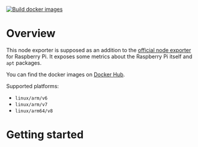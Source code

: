 [![Build docker images](https://github.com/clowa/golang-custom-rpi-exporter/actions/workflows/docker-buildx.yaml/badge.svg)](https://github.com/clowa/golang-custom-rpi-exporter/actions/workflows/docker-buildx.yaml)

# Overview

This node exporter is supposed as an addition to the [official node exporter](https://github.com/prometheus/node_exporter) for Raspberry Pi. It exposes some metrics about the Raspberry Pi itself and `apt` packages.

You can find the docker images on [Docker Hub](https://hub.docker.com/r/clowa/golang-custom-rpi-exporter).

Supported platforms:

- `linux/arm/v6`
- `linux/arm/v7`
- `linux/arm64/v8`

# Getting started
